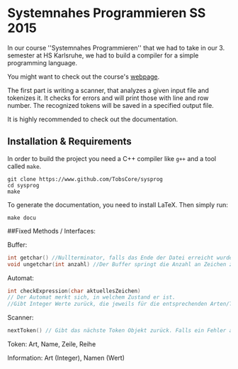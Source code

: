 # Systemnahes Programmieren SS 2015

In our course ''Systemnahes Programmieren'' that we had to take in our 3. semester at HS Karlsruhe, we had to build a compiler for a simple programming language. 

You might want to check out the course's [webpage](http://www.iwi.hs-karlsruhe.de/Intranetaccess/mhb/module/MKIB/MIB%20310/1).

The first part is writing a scanner, that analyzes a given input file and tokenizes it. It checks for errors and will print those with line and row number. The recognized tokens will be saved in a specified output file. 

It is highly recommended to check out the documentation.

## Installation & Requirements
In order to build the project you need a C++ compiler like `g++` and a tool called `make`.

```
git clone https://www.github.com/TobsCore/sysprog
cd sysprog
make
```

To generate the documentation, you need to install LaTeX.  Then simply run:

```
make docu
```

##Fixed Methods / Interfaces:

Buffer:
``` c++
int getchar() //Nullterminator, falls das Ende der Datei erreicht wurde.
void ungetchar(int anzahl) //Der Buffer springt die Anzahl an Zeichen zurück.
```

Automat:
```c++
int checkExpression(char aktuellesZeichen)
// Der Automat merkt sich, in welchem Zustand er ist.
//Gibt Integer Werte zurück, die jeweils für die entsprechenden Arten/Typen stehen.
```
Scanner:
```c++
nextToken() // Gibt das nächste Token Objekt zurück. Falls ein Fehler aufgetaucht ist, ein Fehlertoken, falls es keine Tokens mehr gibt, ein Nullpointer. Speichert aktuelle Zeile und Reihe. Speichert Lexeme in der Symtabelle ab und generiert Tokens.
```

Token:
Art, Name, Zeile, Reihe

Information:
Art (Integer), Namen (Wert)

